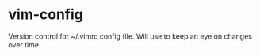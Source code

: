 # vim-config
Version control for ~/.vimrc config file. Will use to keep an eye on changes over time.
